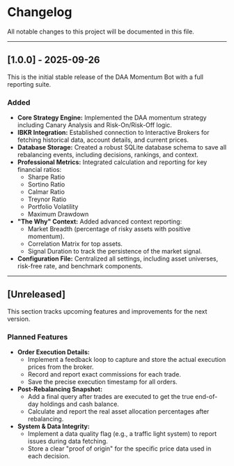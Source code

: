 # Changelog

All notable changes to this project will be documented in this file.

---

## [1.0.0] - 2025-09-26

This is the initial stable release of the DAA Momentum Bot with a full reporting suite.

### Added
- **Core Strategy Engine:** Implemented the DAA momentum strategy including Canary Analysis and Risk-On/Risk-Off logic.
- **IBKR Integration:** Established connection to Interactive Brokers for fetching historical data, account details, and current prices.
- **Database Storage:** Created a robust SQLite database schema to save all rebalancing events, including decisions, rankings, and context.
- **Professional Metrics:** Integrated calculation and reporting for key financial ratios:
    - Sharpe Ratio
    - Sortino Ratio
    - Calmar Ratio
    - Treynor Ratio
    - Portfolio Volatility
    - Maximum Drawdown
- **"The Why" Context:** Added advanced context reporting:
    - Market Breadth (percentage of risky assets with positive momentum).
    - Correlation Matrix for top assets.
    - Signal Duration to track the persistence of the market signal.
- **Configuration File:** Centralized all settings, including asset universes, risk-free rate, and benchmark components.

---

## [Unreleased]

This section tracks upcoming features and improvements for the next version.

### Planned Features
- **Order Execution Details:**
    - Implement a feedback loop to capture and store the actual execution prices from the broker.
    - Record and report exact commissions for each trade.
    - Save the precise execution timestamp for all orders.
- **Post-Rebalancing Snapshot:**
    - Add a final query after trades are executed to get the true end-of-day holdings and cash balance.
    - Calculate and report the real asset allocation percentages after rebalancing.
- **System & Data Integrity:**
    - Implement a data quality flag (e.g., a traffic light system) to report issues during data fetching.
    - Store a clear "proof of origin" for the specific price data used in each decision.